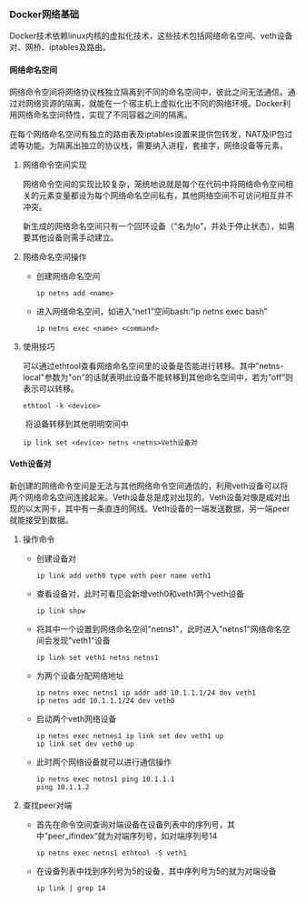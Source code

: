 ### Docker网络基础

​        Docker技术依赖linux内核的虚拟化技术，这些技术包括网络命名空间、veth设备对、网桥、iptables及路由。

#### 网络命名空间

​        网络命令空间将网络协议栈独立隔离到不同的命名空间中，彼此之间无法通信。通过对网络资源的隔离，就能在一个宿主机上虚拟化出不同的网络环境。Docker利用网络命名空间特性，实现了不同容器之间的隔离。

​        在每个网络命名空间有独立的路由表及iptables设置来提供包转发，NAT及IP包过滤等功能。为隔离出独立的协议栈，需要纳入进程，套接字，网络设备等元素。

1. 网络命令空间实现

   ​        网络命令空间的实现比较复杂，笼统地说就是每个在代码中将网络命令空间相关的元素变量都设为每个网络命名空间私有，其他网络空间不可访问相互并不冲突。

   ​        新生成的网络命名空间只有一个回环设备（“名为lo”，并处于停止状态），如需要其他设备则需手动建立。

2. 网络命名空间操作

   * 创建网络命名空间

     ``` shell
     ip netns add <name> 
     ```

   * 进入网络命名空间，如进入“net1”空间bash:“ip netns exec bash”

     ``` shell
     ip netns exec <name> <command>
     ```

3. 使用技巧

   ​		可以通过ethtool查看网络命名空间里的设备是否能进行转移。其中"netns-local"参数为"on"的话就表明此设备不能转移到其他命名空间中，若为“off”则表示可以转移。

   ``` 
   ethtool -k <device>
   ```

   ​		将设备转移到其他明明空间中

   ``` 
   ip link set <device> netns <netns>Veth设备对
   ```

#### Veth设备对

​		新创建的网络命令空间是无法与其他网络命令空间通信的，利用veth设备可以将两个网络命名空间连接起来。Veth设备总是成对出现的。Veth设备对像是成对出现的以太网卡，其中有一条直连的网线。Veth设备的一端发送数据，另一端peer就能接受到数据。

1. 操作命令

   * 创建设备对

     ``` shell
     ip link add veth0 type veth peer name veth1
     ```

   * 查看设备对，此时可看见会新增veth0和veth1两个veth设备

     ``` shell
     ip link show
     ```

   * 将其中一个设置到网络命名空间"netns1"，此时进入"netns1"网络命名空间会发现“veth1”设备

     ``` shell
     ip link set veth1 netns netns1
     ```

   * 为两个设备分配网络地址

     ``` shell
     ip netns exec netns1 ip addr add 10.1.1.1/24 dev veth1
     ip netns add 10.1.1.1/24 dev veth0
     ```

   * 启动两个veth网络设备

     ``` shell
     ip netns exec netnes1 ip link set dev veth1 up
     ip link set dev veth0 up 
     ```

   * 此时两个网络设备就可以进行通信操作

     ``` shell
     ip netns exec netns1 ping 10.1.1.1
     ping 10.1.1.2
     ```

2. 查找peer对端

   * 首先在命令空间查询对端设备在设备列表中的序列号，其中”peer_ifindex“就为对端序列号，如对端序列号14

     ``` shell
     ip netns exec netns1 ethtool -S veth1
     ```

   * 在设备列表中找到序列号为5的设备，其中序列号为5的就为对端设备

     ``` she
     ip link | grep 14
     ```

     